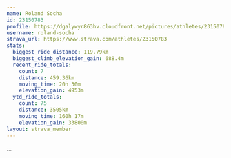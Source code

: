 ```yaml
---
name: Roland Socha
id: 23150783
profile: https://dgalywyr863hv.cloudfront.net/pictures/athletes/23150783/14745672/4/large.jpg
username: roland-socha
strava_url: https://www.strava.com/athletes/23150783
stats:
  biggest_ride_distance: 119.79km
  biggest_climb_elevation_gain: 688.4m
  recent_ride_totals:
    count: 7
    distance: 459.36km
    moving_time: 20h 30m
    elevation_gain: 4953m
  ytd_ride_totals:
    count: 75
    distance: 3505km
    moving_time: 160h 17m
    elevation_gain: 33800m
layout: strava_member
--- 
```

...
